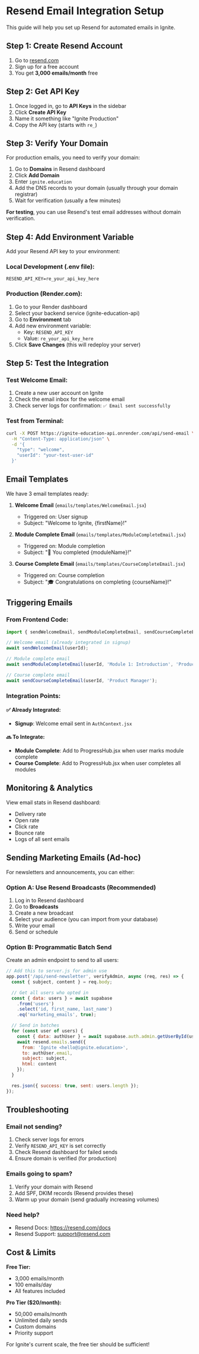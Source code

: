 # Resend Email Integration Setup

This guide will help you set up Resend for automated emails in Ignite.

## Step 1: Create Resend Account

1. Go to [resend.com](https://resend.com)
2. Sign up for a free account
3. You get **3,000 emails/month** free

## Step 2: Get API Key

1. Once logged in, go to **API Keys** in the sidebar
2. Click **Create API Key**
3. Name it something like "Ignite Production"
4. Copy the API key (starts with `re_`)

## Step 3: Verify Your Domain

For production emails, you need to verify your domain:

1. Go to **Domains** in Resend dashboard
2. Click **Add Domain**
3. Enter `ignite.education`
4. Add the DNS records to your domain (usually through your domain registrar)
5. Wait for verification (usually a few minutes)

**For testing**, you can use Resend's test email addresses without domain verification.

## Step 4: Add Environment Variable

Add your Resend API key to your environment:

### Local Development (.env file):
```
RESEND_API_KEY=re_your_api_key_here
```

### Production (Render.com):
1. Go to your Render dashboard
2. Select your backend service (ignite-education-api)
3. Go to **Environment** tab
4. Add new environment variable:
   - Key: `RESEND_API_KEY`
   - Value: `re_your_api_key_here`
5. Click **Save Changes** (this will redeploy your server)

## Step 5: Test the Integration

### Test Welcome Email:
1. Create a new user account on Ignite
2. Check the email inbox for the welcome email
3. Check server logs for confirmation: `✅ Email sent successfully`

### Test from Terminal:
```bash
curl -X POST https://ignite-education-api.onrender.com/api/send-email \
  -H "Content-Type: application/json" \
  -d '{
    "type": "welcome",
    "userId": "your-test-user-id"
  }'
```

## Email Templates

We have 3 email templates ready:

1. **Welcome Email** (`emails/templates/WelcomeEmail.jsx`)
   - Triggered on: User signup
   - Subject: "Welcome to Ignite, {firstName}!"

2. **Module Complete Email** (`emails/templates/ModuleCompleteEmail.jsx`)
   - Triggered on: Module completion
   - Subject: "🎉 You completed {moduleName}!"

3. **Course Complete Email** (`emails/templates/CourseCompleteEmail.jsx`)
   - Triggered on: Course completion
   - Subject: "🎓 Congratulations on completing {courseName}!"

## Triggering Emails

### From Frontend Code:
```javascript
import { sendWelcomeEmail, sendModuleCompleteEmail, sendCourseCompleteEmail } from '../lib/email';

// Welcome email (already integrated in signup)
await sendWelcomeEmail(userId);

// Module complete email
await sendModuleCompleteEmail(userId, 'Module 1: Introduction', 'Product Manager');

// Course complete email
await sendCourseCompleteEmail(userId, 'Product Manager');
```

### Integration Points:

#### ✅ Already Integrated:
- **Signup**: Welcome email sent in `AuthContext.jsx`

#### 🔜 To Integrate:
- **Module Complete**: Add to ProgressHub.jsx when user marks module complete
- **Course Complete**: Add to ProgressHub.jsx when user completes all modules

## Monitoring & Analytics

View email stats in Resend dashboard:
- Delivery rate
- Open rate
- Click rate
- Bounce rate
- Logs of all sent emails

## Sending Marketing Emails (Ad-hoc)

For newsletters and announcements, you can either:

### Option A: Use Resend Broadcasts (Recommended)
1. Log in to Resend dashboard
2. Go to **Broadcasts**
3. Create a new broadcast
4. Select your audience (you can import from your database)
5. Write your email
6. Send or schedule

### Option B: Programmatic Batch Send
Create an admin endpoint to send to all users:

```javascript
// Add this to server.js for admin use
app.post('/api/send-newsletter', verifyAdmin, async (req, res) => {
  const { subject, content } = req.body;

  // Get all users who opted in
  const { data: users } = await supabase
    .from('users')
    .select('id, first_name, last_name')
    .eq('marketing_emails', true);

  // Send in batches
  for (const user of users) {
    const { data: authUser } = await supabase.auth.admin.getUserById(user.id);
    await resend.emails.send({
      from: 'Ignite <hello@ignite.education>',
      to: authUser.email,
      subject: subject,
      html: content
    });
  }

  res.json({ success: true, sent: users.length });
});
```

## Troubleshooting

### Email not sending?
1. Check server logs for errors
2. Verify `RESEND_API_KEY` is set correctly
3. Check Resend dashboard for failed sends
4. Ensure domain is verified (for production)

### Emails going to spam?
1. Verify your domain with Resend
2. Add SPF, DKIM records (Resend provides these)
3. Warm up your domain (send gradually increasing volumes)

### Need help?
- Resend Docs: https://resend.com/docs
- Resend Support: support@resend.com

## Cost & Limits

**Free Tier:**
- 3,000 emails/month
- 100 emails/day
- All features included

**Pro Tier ($20/month):**
- 50,000 emails/month
- Unlimited daily sends
- Custom domains
- Priority support

For Ignite's current scale, the free tier should be sufficient!
